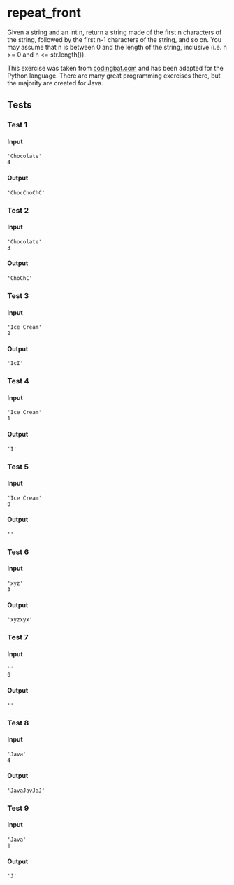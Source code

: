 # repeat_front




Given a string and an int n, return a string made of the first n characters of the string, followed by the first n-1 characters of the string, and so on. You may assume that n is between 0 and the length of the string, inclusive (i.e. n &gt;= 0 and n &lt;= str.length()).

This exercise was taken from [codingbat.com](https://codingbat.com/prob/p128796) and has been adapted for the Python language. There are many great programming exercises there, but the majority are created for Java.






## Tests
### Test 1
#### Input
```
'Chocolate'
4
```
#### Output
```
'ChocChoChC'
```
### Test 2
#### Input
```
'Chocolate'
3
```
#### Output
```
'ChoChC'
```
### Test 3
#### Input
```
'Ice Cream'
2
```
#### Output
```
'IcI'
```
### Test 4
#### Input
```
'Ice Cream'
1
```
#### Output
```
'I'
```
### Test 5
#### Input
```
'Ice Cream'
0
```
#### Output
```
''
```
### Test 6
#### Input
```
'xyz'
3
```
#### Output
```
'xyzxyx'
```
### Test 7
#### Input
```
''
0
```
#### Output
```
''
```
### Test 8
#### Input
```
'Java'
4
```
#### Output
```
'JavaJavJaJ'
```
### Test 9
#### Input
```
'Java'
1
```
#### Output
```
'J'
```

